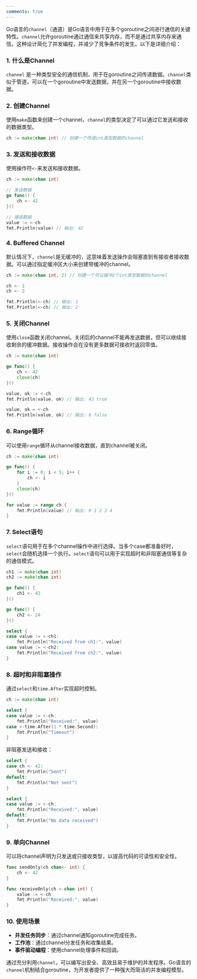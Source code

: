 ```yaml
---
comments: true
---
```


Go语言的`channel`（通道）是Go语言中用于在多个goroutine之间进行通信的关键特性。`channel`允许goroutine通过通信来共享内存，而不是通过共享内存来通信。这种设计简化了并发编程，并减少了竞争条件的发生。以下是详细介绍：

### 1. 什么是Channel

`channel` 是一种类型安全的通信机制，用于在goroutine之间传递数据。`channel`类似于管道，可以在一个goroutine中发送数据，并在另一个goroutine中接收数据。

### 2. 创建Channel

使用`make`函数来创建一个channel，`channel`的类型决定了可以通过它发送和接收的数据类型。

```go
ch := make(chan int) // 创建一个传递int类型数据的channel
```

### 3. 发送和接收数据

使用操作符`<-`来发送和接收数据。

```go
ch := make(chan int)

// 发送数据
go func() {
    ch <- 42
}()

// 接收数据
value := <-ch
fmt.Println(value) // 输出: 42
```

### 4. Buffered Channel

默认情况下，`channel`是无缓冲的，这意味着发送操作会阻塞直到有接收者接收数据。可以通过指定缓冲区大小来创建带缓冲的channel。

```go
ch := make(chan int, 2) // 创建一个可以缓冲2个int类型数据的channel

ch <- 1
ch <- 2

fmt.Println(<-ch) // 输出: 1
fmt.Println(<-ch) // 输出: 2
```

### 5. 关闭Channel

使用`close`函数关闭channel。关闭后的channel不能再发送数据，但可以继续接收剩余的缓冲数据。接收操作会在没有更多数据可接收时返回零值。

```go
ch := make(chan int)

go func() {
    ch <- 42
    close(ch)
}()

value, ok := <-ch
fmt.Println(value, ok) // 输出: 42 true

value, ok = <-ch
fmt.Println(value, ok) // 输出: 0 false
```

### 6. Range循环

可以使用`range`循环从channel接收数据，直到channel被关闭。

```go
ch := make(chan int)

go func() {
    for i := 0; i < 5; i++ {
        ch <- i
    }
    close(ch)
}()

for value := range ch {
    fmt.Println(value) // 输出: 0 1 2 3 4
}
```

### 7. Select语句

`select`语句用于在多个channel操作中进行选择。当多个case都准备好时，`select`会随机选择一个执行。`select`语句可以用于实现超时和非阻塞通信等复杂的通信模式。

```go
ch1 := make(chan int)
ch2 := make(chan int)

go func() {
    ch1 <- 42
}()

go func() {
    ch2 <- 24
}()

select {
case value := <-ch1:
    fmt.Println("Received from ch1:", value)
case value := <-ch2:
    fmt.Println("Received from ch2:", value)
}
```

### 8. 超时和非阻塞操作

通过`select`和`time.After`实现超时控制。

```go
ch := make(chan int)

select {
case value := <-ch:
    fmt.Println("Received:", value)
case <-time.After(1 * time.Second):
    fmt.Println("Timeout")
}
```

非阻塞发送和接收：

```go
select {
case ch <- 42:
    fmt.Println("Sent")
default:
    fmt.Println("Not sent")
}

select {
case value := <-ch:
    fmt.Println("Received:", value)
default:
    fmt.Println("No data received")
}
```

### 9. 单向Channel

可以将channel声明为只发送或只接收类型，以提高代码的可读性和安全性。

```go
func sendOnly(ch chan<- int) {
    ch <- 42
}

func receiveOnly(ch <-chan int) {
    value := <-ch
    fmt.Println("Received:", value)
}
```

### 10. 使用场景

- **并发任务同步**：通过channel通知goroutine完成任务。
- **工作池**：通过channel分发任务和收集结果。
- **事件驱动编程**：使用channel处理事件和回调。

通过充分利用`channel`，可以编写出安全、高效且易于维护的并发程序。Go语言的`channel`机制结合goroutine，为开发者提供了一种强大而简洁的并发编程模型。